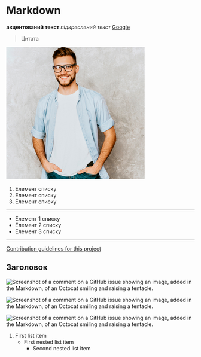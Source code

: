 # Markdown

**акцентований текст**
*підкреслений текст*
[Google][1]

> Цитата

![Fullstack-розробник в окулярах][2]

 1. Елемент списку
 2. Елемент списку
 3. Елемент списку

----------

 - Елемент 1 списку
 - Елемент 2 списку
 - Елемент 3  списку

----------

[Contribution guidelines for this project](docs/CONTRIBUTING.md)

## Заголовок ##

![Screenshot of a comment on a GitHub issue showing an image, added in the Markdown, of an Octocat smiling and raising a tentacle.](https://myoctocat.com/assets/images/base-octocat.svg)

![Screenshot of a comment on a GitHub issue showing an image, added in the Markdown, of an Octocat smiling and raising a tentacle.][3]

![Screenshot of a comment on a GitHub issue showing an image, added in the Markdown, of an Octocat smiling and raising a tentacle.](https://image.shutterstock.com/image-photo/chairs-umbrella-palm-beach-tropical-260nw-559599520.jpg)
 

1.   First list item
     - First nested list item
       - Second nested list item

  [1]: http://google.com
  [2]: img/photo.jpg
  [3]: https://myoctocat.com/assets/images/base-octocat.svg
